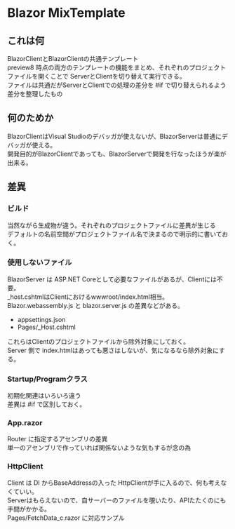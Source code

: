 # Blazor MixTemplate

## これは何

BlazorClientとBlazorClientの共通テンプレート  
preview8 時点の両方のテンプレートの機能をまとめ、それぞれのプロジェクトファイルを開くことで ServerとClientを切り替えて実行できる。  
ファイルは共通だがServerとClientでの処理の差分を #if で切り替えられるよう差分を整理したもの

## 何のためか

BlazorClientはVisual Studioのデバッガが使えないが、BlazorServerは普通にデバッガが使える。  
開発目的がBlazorClientであっても、BlazorServerで開発を行なったほうが楽が出来る。

## 差異

### ビルド

当然ながら生成物が違う。それぞれのプロジェクトファイルに差異が生じる  
デフォルトの名前空間がプロジェクトファイル名で決まるので明示的に書いておく。

### 使用しないファイル

BlazorServer は ASP.NET Coreとして必要なファイルがあるが、Clientには不要。  
_host.cshtmlはClientにおけるwwwroot/index.html相当。  
Blazor.webassembly.js と blazor.server.js の差異などがある。

* appsettings.json
* Pages/_Host.cshtml

これらはClientのプロジェクトファイルから除外対象にしておく。  
Server 側で index.htmlはあっても悪さはしないが、気になるなら除外対象にする。

### Startup/Programクラス

初期化関連はいろいろ違う  
差異は #if で区別しておく。

### App.razor 

Router に指定するアセンブリの差異  
単一のアセンブリで作っていれば関係ないような気もするが念の為

### HttpClient

Client は DI からBaseAddressの入った HttpClientが手に入るので、何も考えなくていい。  
Serverはもらえないので、自サーバーのファイルを覗いたり、APIたたくのにも手間がかかる。  
Pages/FetchData_c.razor に対応サンプル

